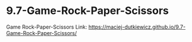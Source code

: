 # 9.7-Game-Rock-Paper-Scissors
Game Rock-Paper-Scissors Link: https://maciej-dutkiewicz.github.io/9.7-Game-Rock-Paper-Scissors/
